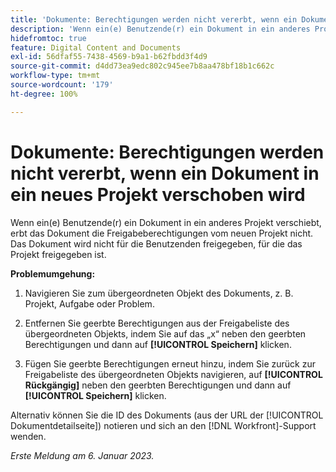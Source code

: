 ```yaml
---
title: 'Dokumente: Berechtigungen werden nicht vererbt, wenn ein Dokument in ein neues Projekt verschoben wird'
description: 'Wenn ein(e) Benutzende(r) ein Dokument in ein anderes Projekt verschiebt, erbt das Dokument die Freigabeberechtigungen vom neuen Projekt nicht. Das Dokument wird nicht für die Benutzenden freigegeben, für die das Projekt freigegeben ist. '
hidefromtoc: true
feature: Digital Content and Documents
exl-id: 56dfaf55-7438-4569-b9a1-b62fbdd3f4d9
source-git-commit: d4dd73ea9edc802c945ee7b8aa478bf18b1c662c
workflow-type: tm+mt
source-wordcount: '179'
ht-degree: 100%

---
```


# Dokumente: Berechtigungen werden nicht vererbt, wenn ein Dokument in ein neues Projekt verschoben wird

<!-- This Known Issue is on the TOC for both Workfront and Workfront Proof-->

<!--Won't fix tab: Valid issue, won't fix.-->

Wenn ein(e) Benutzende(r) ein Dokument in ein anderes Projekt verschiebt, erbt das Dokument die Freigabeberechtigungen vom neuen Projekt nicht. Das Dokument wird nicht für die Benutzenden freigegeben, für die das Projekt freigegeben ist.

**Problemumgehung:**

1. Navigieren Sie zum übergeordneten Objekt des Dokuments, z. B. Projekt, Aufgabe oder Problem.

1. Entfernen Sie geerbte Berechtigungen aus der Freigabeliste des übergeordneten Objekts, indem Sie auf das „x“ neben den geerbten Berechtigungen und dann auf **[!UICONTROL Speichern]** klicken.

1. Fügen Sie geerbte Berechtigungen erneut hinzu, indem Sie zurück zur Freigabeliste des übergeordneten Objekts navigieren, auf **[!UICONTROL Rückgängig]** neben den geerbten Berechtigungen und dann auf **[!UICONTROL Speichern]** klicken.

Alternativ können Sie die ID des Dokuments (aus der URL der [!UICONTROL Dokumentdetailseite]) notieren und sich an den [!DNL Workfront]-Support wenden.

_Erste Meldung am 6. Januar 2023._
